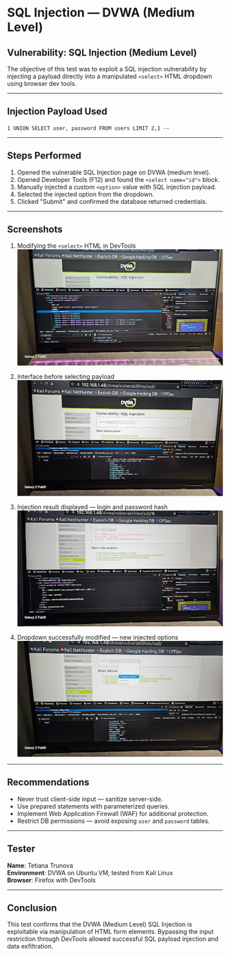 # SQL Injection — DVWA (Medium Level)

## Vulnerability: SQL Injection (Medium Level)
The objective of this test was to exploit a SQL injection vulnerability by injecting a payload directly into a manipulated `<select>` HTML dropdown using browser dev tools.

---

## Injection Payload Used

```
1 UNION SELECT user, password FROM users LIMIT 2,1 --
```

---

## Steps Performed

1. Opened the vulnerable SQL Injection page on DVWA (medium level).
2. Opened Developer Tools (F12) and found the `<select name="id">` block.
3. Manually injected a custom `<option>` value with SQL injection payload.
4. Selected the injected option from the dropdown.
5. Clicked "Submit" and confirmed the database returned credentials.

---

## Screenshots

1. Modifying the `<select>` HTML in DevTools  
   ![sqli-medium-1](/SQLI-medium-1.png)

2. Interface before selecting payload  
   ![sqli-medium-2](/SQLI-medium-2.png)

3. Injection result displayed — login and password hash  
   ![sqli-medium-3](/SQLI-medium-3.png)

4. Dropdown successfully modified — new injected options  
   ![sqli-medium-4](/SQLI-medium-4.png)

---

## Recommendations

- Never trust client-side input — sanitize server-side.
- Use prepared statements with parameterized queries.
- Implement Web Application Firewall (WAF) for additional protection.
- Restrict DB permissions — avoid exposing `user` and `password` tables.

---

## Tester

**Name**: Tetiana Trunova  
**Environment**: DVWA on Ubuntu VM, tested from Kali Linux  
**Browser**: Firefox with DevTools

---

## Conclusion

This test confirms that the DVWA (Medium Level) SQL Injection is exploitable via manipulation of HTML form elements. Bypassing the input restriction through DevTools allowed successful SQL payload injection and data exfiltration.
